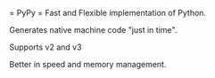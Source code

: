= PyPy =
Fast and Flexible implementation of Python.

Generates native machine code "just in time".


Supports v2 and v3

Better in speed and memory management.
